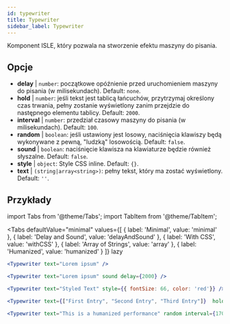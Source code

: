 ```yaml
---
id: typewriter 
title: Typewriter
sidebar_label: Typewriter
---
```


Komponent ISLE, który pozwala na stworzenie efektu maszyny do pisania.

## Opcje

* __delay__ | `number`: początkowe opóźnienie przed uruchomieniem maszyny do pisania (w milisekundach). Default: `none`.
* __hold__ | `number`: jeśli tekst jest tablicą łańcuchów, przytrzymaj określony czas trwania, pełny zostanie wyświetlony zanim przejdzie do następnego elementu tablicy. Default: `2000`.
* __interval__ | `number`: przedział czasowy maszyny do pisania (w milisekundach). Default: `100`.
* __random__ | `boolean`: jeśli ustawiony jest losowy, naciśnięcia klawiszy będą wykonywane z pewną, "ludzką" losowością. Default: `false`.
* __sound__ | `boolean`: naciśnięcie klawisza na klawiaturze będzie również słyszalne. Default: `false`.
* __style__ | `object`: Style CSS inline. Default: `{}`.
* __text__ | `(string|array<string>)`: pełny tekst, który ma zostać wyświetlony. Default: `''`.


## Przykłady

import Tabs from '@theme/Tabs';
import TabItem from '@theme/TabItem';

<Tabs
    defaultValue="minimal"
    values={[
        { label: 'Minimal', value: 'minimal' },
        { label: 'Delay and Sound', value: 'delayAndSound' },
        { label: 'With CSS', value: 'withCSS' },
        { label: 'Array of Strings', value: 'array' },
        { label: 'Humanized', value: 'humanized' }
    ]}
    lazy
>

<TabItem value="minimal">

```jsx live
<Typewriter text="Lorem ipsum" />
```

</TabItem>

<TabItem value="delayAndSound">

```jsx live
<Typewriter text="Lorem ipsum" sound delay={2000} />
```

</TabItem>

<TabItem value="withCSS">

```jsx live
<Typewriter text="Styled Text" style={{ fontSize: 66, color: 'red'}} />
```

</TabItem>

<TabItem value="array">

```jsx live
<Typewriter text={["First Entry", "Second Entry", "Third Entry"]}  hold={2000} />
```

</TabItem>

<TabItem value="humanized">

```jsx live
<Typewriter text="This is a humanized performance" random interval={170} />
```

</TabItem>

</Tabs>

